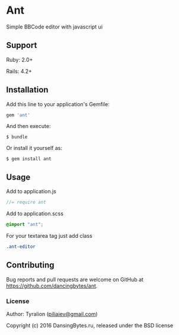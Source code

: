 # Ant

Simple BBCode editor with javascript ui

## Support

Ruby:  2.0+

Rails: 4.2+

## Installation

Add this line to your application's Gemfile:

```ruby
gem 'ant'
```

And then execute:

    $ bundle

Or install it yourself as:

    $ gem install ant

## Usage

Add to application.js

```js
//= require ant
```

Add to application.scss

```css
@import "ant";
```

For your textarea tag just add class

```css
.ant-editor
```

## Contributing

Bug reports and pull requests are welcome on GitHub at https://github.com/dancingbytes/ant.

### License

Author: Tyralion (piliaiev@gmail.com)

Copyright (c) 2016 DansingBytes.ru, released under the BSD license
